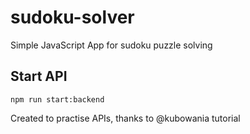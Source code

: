 # sudoku-solver
Simple JavaScript App for sudoku puzzle solving


## Start API
`npm run start:backend`



Created to practise APIs, thanks to @kubowania tutorial

